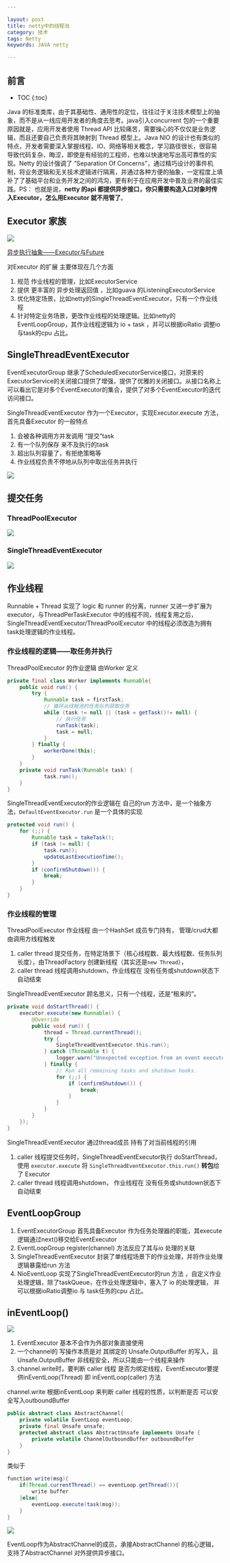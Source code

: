```yaml
---

layout: post
title: netty中的线程池
category: 技术
tags: Netty
keywords: JAVA netty

---
```


## 前言

* TOC
{:toc}

Java 的标准类库，由于其基础性、通用性的定位，往往过于关注技术模型上的抽象，而不是从一线应用开发者的角度去思考。java引入concurrent 包的一个重要原因就是，应用开发者使用 Thread API 比较痛苦，需要操心的不仅仅是业务逻辑，而且还要自己负责将其映射到 Thread 模型上。Java NIO 的设计也有类似的特点，开发者需要深入掌握线程、IO、网络等相关概念，学习路径很长，很容易导致代码复杂、晦涩，即使是有经验的工程师，也难以快速地写出高可靠性的实现。Netty 的设计强调了 “Separation Of Concerns”，通过精巧设计的事件机制，将业务逻辑和无关技术逻辑进行隔离，并通过各种方便的抽象，一定程度上填补了了基础平台和业务开发之间的鸿沟，更有利于在应用开发中普及业界的最佳实践。PS： 也就是说，**netty 的api 都提供异步接口，你只需要构造入口对象时传入Executor，怎么用Executor 就不用管了**。

## Executor 家族

![](/public/upload/netty/netty_executor.png)

[异步执行抽象——Executor与Future](http://qiankunli.github.io/2016/07/08/executor_future.html)

对Executor 的扩展 主要体现在几个方面

1. 规范 作业线程的管理，比如ExecutorService
2. 提供 更丰富的 异步处理返回值 ，比如guava 的ListeningExecutorService
3. 优化特定场景，比如netty的SingleThreadEventExecutor，只有一个作业线程
4. 针对特定业务场景，更改作业线程的处理逻辑。比如netty的EventLoopGroup，其作业线程逻辑为 io + task ，并可以根据ioRatio 调整io 与task的cpu 占比。

## SingleThreadEventExecutor

EventExecutorGroup 继承了ScheduledExecutorService接口，对原来的ExecutorService的关闭接口提供了增强，提供了优雅的关闭接口。从接口名称上可以看出它是对多个EventExecutor的集合，提供了对多个EventExecutor的迭代访问接口。 

SingleThreadEventExecutor 作为一个Executor，实现Executor.execute 方法，首先具备Executor 的一般特点

1. 会被各种调用方并发调用 “提交”task
2. 有一个队列保存 来不及执行的task
3. 超出队列容量了，有拒绝策略等
4. 作业线程负责不停地从队列中取出任务并执行

![](/public/upload/netty/ThreadPoolExecutor_execute_sequence.png)

## 提交任务

### ThreadPoolExecutor 

![](/public/upload/netty/ThreadPoolExecutor_execute.png)

### SingleThreadEventExecutor 

![](/public/upload/netty/SingleThreadEventExecutor_execute.png)

## 作业线程

Runnable + Thread 实现了 logic 和 runner 的分离，runner 又进一步扩展为 executor，与ThreadPerTaskExecutor 中的线程不同，线程复用之后，SingleThreadEventExecutor/ThreadPoolExecutor 中的线程必须改造为拥有task处理逻辑的作业线程。

### 作业线程的逻辑——取任务并执行

ThreadPoolExecutor 的作业逻辑 由Worker 定义

```java
private final class Worker implements Runnable{
    public void run() {
        try {
            Runnable task = firstTask;
            // 循环从线程池的任务队列获取任务 
            while (task != null || (task = getTask()!= null) {
                // 执行任务 
                runTask(task);
                task = null;
            }
        } finally {
            workerDone(this);
        }
    }
    private void runTask(Runnable task) {         
            task.run();
    }
}
```

SingleThreadEventExecutor的作业逻辑在 自己的run 方法中，是一个抽象方法，`DefaultEventExecutor.run` 是一个具体的实现

```java
protected void run() {
    for (;;) {
        Runnable task = takeTask();
        if (task != null) {
            task.run();
            updateLastExecutionTime();
        }
        if (confirmShutdown()) {
            break;
        }
    }
}
```

### 作业线程的管理

ThreadPoolExecutor 作业线程 由一个HashSet 成员专门持有， 管理/crud大都由调用方线程触发

1. caller thread 提交任务，在特定场景下（核心线程数、最大线程数、任务队列长度），由ThreadFactory 创建新线程（其实还是`new Thread`），
2. caller thread 线程调用shutdown，作业线程在 没有任务或shutdown状态下自动结束

SingleThreadEventExecutor 顾名思义，只有一个线程，还是“租来的”。

```java
private void doStartThread() {
    executor.execute(new Runnable() {
        @Override
        public void run() {
            thread = Thread.currentThread();
            try {
                SingleThreadEventExecutor.this.run();
            } catch (Throwable t) {
                logger.warn("Unexpected exception from an event executor: ", t);
            } finally {
                // Run all remaining tasks and shutdown hooks.
                for (;;) {
                    if (confirmShutdown()) {
                        break;
                    }
                }
            }
        }
    });
}
```

SingleThreadEventExecutor 通过thread成员 持有了对当前线程的引用

1. caller 线程提交任务时，SingleThreadEventExecutor执行 doStartThread，使用 `executor.execute` 将 `SingleThreadEventExecutor.this.run()` **转包**给了 Executor
2. caller thread 线程调用shutdown， 作业线程在 没有任务或shutdown状态下自动结束

## EventLoopGroup

1. EventExecutorGroup 首先具备Executor 作为任务处理器的职能，其execute逻辑通过next()移交给EventExecutor
2. EventLoopGroup register(channel) 方法反应了其与io 处理的关联
3. SingleThreadEventExecutor 封装了单线程场景下的作业处理，并将作业处理逻辑暴露给run 方法
4. NioEventLoop 实现了SingleThreadEventExecutor的run 方法 ，自定义作业处理逻辑，除了taskQueue，在作业处理逻辑中，塞入了 io 的处理逻辑， 并可以根据ioRatio调整io 与 task任务的cpu 占比。

## inEventLoop()

![](/public/upload/netty/channel_write.png)

1. EventExecutor 基本不会作为外部对象直接使用
2. 一个channel的 写操作本质是对 其绑定的 Unsafe.OutputBuffer 的写入，且Unsafe.OutputBuffer 非线程安全，所以只能由一个线程来操作
3. channel.write时，要判断 caller 线程 是否为绑定线程，EventExecutor要提供inEventLoop(Thread) 即 inEventLoop(caller) 方法


channel.write 根据inEventLoop 来判断 caller 线程的性质，以判断是否 可以安全写入outboundBuffer

```java
public abstract class AbstractChannel{
    private volatile EventLoop eventLoop;
    private final Unsafe unsafe;
    protected abstract class AbstractUnsafe implements Unsafe {
        private volatile ChannelOutboundBuffer outboundBuffer
    }
}
```

类似于

```java
function write(msg){
    if(Thread.currentThread() == eventLoop.getThread()){
        write buffer
    }else{
        eventLoop.execute(task(msg));
    }
}
```

![](/public/upload/java/use_executor.png)

EventLoop作为AbstractChannel的成员，承接AbstractChannel 的核心逻辑，支持了AbstractChannel 对外提供异步接口。


